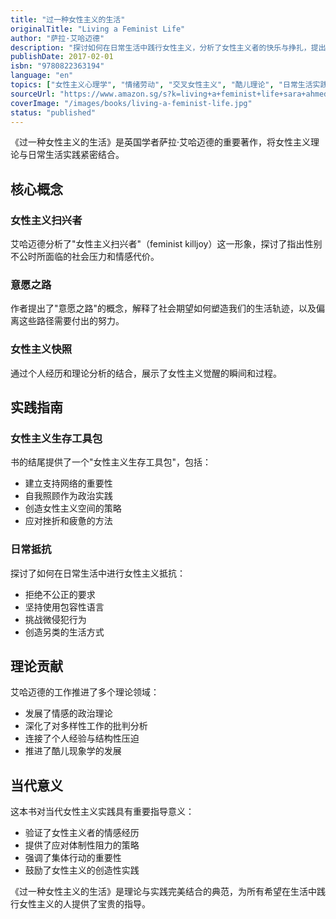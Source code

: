 ```yaml
---
title: "过一种女性主义的生活"
originalTitle: "Living a Feminist Life"
author: "萨拉·艾哈迈德"
description: "探讨如何在日常生活中践行女性主义，分析了女性主义者的快乐与挣扎，提出了女性主义生存工具包的概念。"
publishDate: 2017-02-01
isbn: "9780822363194"
language: "en"
topics: ["女性主义心理学", "情绪劳动", "交叉女性主义", "酷儿理论", "日常生活实践"]
sourceUrl: "https://www.amazon.sg/s?k=living+a+feminist+life+sara+ahmed&tag=inkrupt-22"
coverImage: "/images/books/living-a-feminist-life.jpg"
status: "published"
---
```


《过一种女性主义的生活》是英国学者萨拉·艾哈迈德的重要著作，将女性主义理论与日常生活实践紧密结合。

## 核心概念

### 女性主义扫兴者
艾哈迈德分析了"女性主义扫兴者"（feminist killjoy）这一形象，探讨了指出性别不公时所面临的社会压力和情感代价。

### 意愿之路
作者提出了"意愿之路"的概念，解释了社会期望如何塑造我们的生活轨迹，以及偏离这些路径需要付出的努力。

### 女性主义快照
通过个人经历和理论分析的结合，展示了女性主义觉醒的瞬间和过程。

## 实践指南

### 女性主义生存工具包
书的结尾提供了一个"女性主义生存工具包"，包括：

- 建立支持网络的重要性
- 自我照顾作为政治实践
- 创造女性主义空间的策略
- 应对挫折和疲惫的方法

### 日常抵抗
探讨了如何在日常生活中进行女性主义抵抗：

- 拒绝不公正的要求
- 坚持使用包容性语言
- 挑战微侵犯行为
- 创造另类的生活方式

## 理论贡献

艾哈迈德的工作推进了多个理论领域：

- 发展了情感的政治理论
- 深化了对多样性工作的批判分析
- 连接了个人经验与结构性压迫
- 推进了酷儿现象学的发展

## 当代意义

这本书对当代女性主义实践具有重要指导意义：

- 验证了女性主义者的情感经历
- 提供了应对体制性阻力的策略
- 强调了集体行动的重要性
- 鼓励了女性主义的创造性实践

《过一种女性主义的生活》是理论与实践完美结合的典范，为所有希望在生活中践行女性主义的人提供了宝贵的指导。